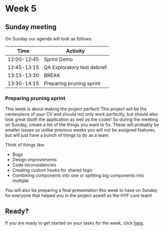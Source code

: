 # Week 5

## Sunday meeting

On Sunday our agenda will look as follows:

| Time        | Activity                    |
| ----------- | --------------------------- |
| 12:00-12:45 | Sprint Demo                 |
| 12:45-13:15 | QA Exploratory test debrief |
| 13:15-13:30 | BREAK                       |
| 13:30-14:15 | Preparing pruning sprint    |

### Preparing pruning sprint

This week is about making the project perfect! This project will be the centerpiece of your CV and should not only work perfectly, but should also look great (both the application as well as the code)! So during the meeting on Sunday, create a list of the things you want to fix. These will probably be smaller issues so unlike previous weeks you will not be assigned features, but will just have a bunch of things to do as a team.

Think of things like:

- Bugs
- Design improvements
- Code inconsistencies
- Creating custom hooks for shared logic
- Combining components into one or splitting big components into multiple

You will also be preparing a final presentation this week to have on Sunday for everyone that helped you in the project aswell as the HYF core team!

## Ready?

If you are ready to get started on your tasks for the week, click [here](./MAKEME.md).
